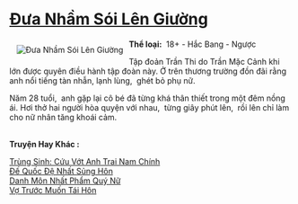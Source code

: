 <a href="https://utruyen.com/truyen/dua-nham-soi-len-giuong/17176/" title="Đưa Nhầm Sói Lên Giường"><h1>Đưa Nhầm Sói Lên Giường</h1></a><div style="display:table"><img align="right" style="float: left; padding: 10px;" src="https://utruyen.com/images/story/200x260/dua-nham-soi-len-giuong.jpg" alt="Đưa Nhầm Sói Lên Giường"><b>Thể loại:</b>  18+ - Hắc Bang - Ngược<p></p>Tập đoản Trần Thi do Trần Mặc Cảnh khi lớn được quyên điều hành tập đoàn này. Ở trên thương trường đồn đãi rằng anh nổi tiếng tàn nhẫn, lạnh lùng,  ghét bỏ phụ nữ. <p></p>Năm 28 tuổi,  anh gặp lại cô bé đã từng khá thân thiết trong một đêm nồng ái. Hơi thở hai người hòa quyện với nhau,  từng giây phút lên,  rồi lên chỉ làm cho nữ nhân tăng khoái cảm.</div><p><br><b>Truyện Hay Khác :</b></p><a href="https://utruyen.com/truyen/trung-sinh-cuu-vot-anh-trai-nam-chinh/19186/" alt="Trùng Sinh: Cứu Vớt Anh Trai Nam Chính">Trùng Sinh: Cứu Vớt Anh Trai Nam Chính</a><br/><a href="https://github.com/quanluxury/ngontinhhot/tree/master/truyenhay/17336/" alt="Đế Quốc Đệ Nhất Sủng Hôn">Đế Quốc Đệ Nhất Sủng Hôn</a><br/><a href="https://truyenngontinhay.wordpress.com/2019/10/03/danh-mon-nhat-pham-quy-nu/" alt="Danh Môn Nhất Phẩm Quý Nữ">Danh Môn Nhất Phẩm Quý Nữ</a><br/><a href="https://truyenngontinhay.wordpress.com/2019/10/03/vo-truoc-muon-tai-hon/" alt="Vợ Trước Muốn Tái Hôn">Vợ Trước Muốn Tái Hôn</a><br/>